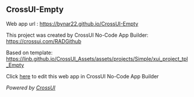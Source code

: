 ## CrossUI-Empty
Web app url : https://bynar22.github.io/CrossUI-Empty

This project was created by CrossUI No-Code App Builder: https://crossui.com/RADGithub

Based on template: https://linb.github.io/CrossUI_Assets/assets/projects/Simple/xui_project_tpl_Empty

Click [here](https://crossui.com/RADGithub/#!from=github&owner=bynar22&repo=CrossUI-Empty) to edit this web app in CrossUI No-Code App Builder

<i>Powered by [CrossUI](https://crossui.com)</i>
